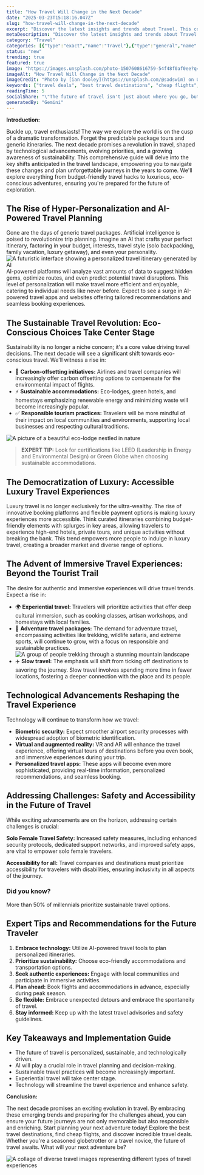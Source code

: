 ```yaml
---
title: "How Travel Will Change in the Next Decade"
date: "2025-03-23T15:18:16.047Z"
slug: "how-travel-will-change-in-the-next-decade"
excerpt: "Discover the latest insights and trends about Travel. This comprehensive guide covers everything you need to know about Travel in 2025."
metaDescription: "Discover the latest insights and trends about Travel. This comprehensive guide covers everything you need to know about Travel in 2025."
category: "Travel"
categories: [{"type":"exact","name":"Travel"},{"type":"general","name":"Logistics"},{"type":"medium","name":"Transportation"},{"type":"specific","name":"Flight Scheduling"},{"type":"niche","name":"Airline Revenue Management"}]
status: "new"
trending: true
featured: true
image: "https://images.unsplash.com/photo-1507608616759-54f48f0af0ee?q=85&w=1200&fit=max&fm=webp&auto=compress"
imageAlt: "How Travel Will Change in the Next Decade"
imageCredit: "Photo by [ian dooley](https://unsplash.com/@sadswim) on Unsplash"
keywords: ["travel deals", "best travel destinations", "cheap flights", "how to plan a trip", "travel tips for beginners", "luxury travel experiences", "sustainable travel guide", "family travel ideas", "adventure travel packages", "solo female travel safety"]
readingTime: 5
socialShare: "\"The future of travel isn't just about where you go, but how you get there – sustainably, authentically, and with the help of AI.\""
generatedBy: "Gemini"
---
```




**Introduction:**

Buckle up, travel enthusiasts! The way we explore the world is on the cusp of a dramatic transformation.  Forget the predictable package tours and generic itineraries. The next decade promises a revolution in travel, shaped by technological advancements, evolving priorities, and a growing awareness of sustainability. This comprehensive guide will delve into the key shifts anticipated in the travel landscape, empowering you to navigate these changes and plan unforgettable journeys in the years to come.  We'll explore everything from budget-friendly travel hacks to luxurious, eco-conscious adventures, ensuring you're prepared for the future of exploration.

## The Rise of Hyper-Personalization and AI-Powered Travel Planning

Gone are the days of generic travel packages.  Artificial intelligence is poised to revolutionize trip planning. Imagine an AI that crafts your perfect itinerary, factoring in your budget, interests, travel style (solo backpacking, family vacation, luxury getaway), and even your personality. ![A futuristic interface showing a personalized travel itinerary generated by AI](https://images.unsplash.com/photo-1707343848552-893e05dba6ac?q=85&w=1200&fit=max&fm=webp&auto=compress) AI-powered platforms will analyze vast amounts of data to suggest hidden gems, optimize routes, and even predict potential travel disruptions.  This level of personalization will make travel more efficient and enjoyable, catering to individual needs like never before.  Expect to see a surge in AI-powered travel apps and websites offering tailored recommendations and seamless booking experiences.

## The Sustainable Travel Revolution: Eco-Conscious Choices Take Center Stage

Sustainability is no longer a niche concern; it's a core value driving travel decisions.  The next decade will see a significant shift towards eco-conscious travel.  We'll witness a rise in:

* 🔑 **Carbon-offsetting initiatives:**  Airlines and travel companies will increasingly offer carbon offsetting options to compensate for the environmental impact of flights.
* ⚡ **Sustainable accommodations:**  Eco-lodges, green hotels, and homestays emphasizing renewable energy and minimizing waste will become increasingly popular.
* ✅ **Responsible tourism practices:**  Travelers will be more mindful of their impact on local communities and environments, supporting local businesses and respecting cultural traditions.

![A picture of a beautiful eco-lodge nestled in nature](https://images.unsplash.com/photo-1500835556837-99ac94a94552?q=85&w=1200&fit=max&fm=webp&auto=compress)

> **EXPERT TIP:**  Look for certifications like LEED (Leadership in Energy and Environmental Design) or Green Globe when choosing sustainable accommodations.

## The Democratization of Luxury: Accessible Luxury Travel Experiences

Luxury travel is no longer exclusively for the ultra-wealthy.  The rise of innovative booking platforms and flexible payment options is making luxury experiences more accessible.  Think curated itineraries combining budget-friendly elements with splurges in key areas, allowing travelers to experience high-end hotels, private tours, and unique activities without breaking the bank.  This trend empowers more people to indulge in luxury travel, creating a broader market and diverse range of options.

## The Advent of Immersive Travel Experiences: Beyond the Tourist Trail

The desire for authentic and immersive experiences will drive travel trends.  Expect a rise in:

* 🌍 **Experiential travel:**  Travelers will prioritize activities that offer deep cultural immersion, such as cooking classes, artisan workshops, and homestays with local families.
* 🚀 **Adventure travel packages:**  The demand for adventure travel, encompassing activities like trekking, wildlife safaris, and extreme sports, will continue to grow, with a focus on responsible and sustainable practices. ![A group of people trekking through a stunning mountain landscape](https://images.unsplash.com/photo-1476514525535-07fb3b4ae5f1?q=85&w=1200&fit=max&fm=webp&auto=compress)
* ✈️ **Slow travel:**  The emphasis will shift from ticking off destinations to savoring the journey.  Slow travel involves spending more time in fewer locations, fostering a deeper connection with the place and its people.

##  Technological Advancements Reshaping the Travel Experience

Technology will continue to transform how we travel:

* **Biometric security:**  Expect smoother airport security processes with widespread adoption of biometric identification.
* **Virtual and augmented reality:**  VR and AR will enhance the travel experience, offering virtual tours of destinations before you even book, and immersive experiences during your trip.
* **Personalized travel apps:**  These apps will become even more sophisticated, providing real-time information, personalized recommendations, and seamless booking.

##  Addressing Challenges: Safety and Accessibility in the Future of Travel

While exciting advancements are on the horizon, addressing certain challenges is crucial:

**Solo Female Travel Safety:**  Increased safety measures, including enhanced security protocols, dedicated support networks, and improved safety apps, are vital to empower solo female travelers.

**Accessibility for all:**  Travel companies and destinations must prioritize accessibility for travelers with disabilities, ensuring inclusivity in all aspects of the journey.

###  Did you know?

More than 50% of millennials prioritize sustainable travel options.

##  Expert Tips and Recommendations for the Future Traveler

1. **Embrace technology:**  Utilize AI-powered travel tools to plan personalized itineraries.
2. **Prioritize sustainability:**  Choose eco-friendly accommodations and transportation options.
3. **Seek authentic experiences:**  Engage with local communities and participate in immersive activities.
4. **Plan ahead:**  Book flights and accommodations in advance, especially during peak season.
5. **Be flexible:**  Embrace unexpected detours and embrace the spontaneity of travel.
6. **Stay informed:**  Keep up with the latest travel advisories and safety guidelines.

## Key Takeaways and Implementation Guide

* The future of travel is personalized, sustainable, and technologically driven.
* AI will play a crucial role in travel planning and decision-making.
* Sustainable travel practices will become increasingly important.
* Experiential travel will take center stage.
* Technology will streamline the travel experience and enhance safety.

**Conclusion:**

The next decade promises an exciting evolution in travel. By embracing these emerging trends and preparing for the challenges ahead, you can ensure your future journeys are not only memorable but also responsible and enriching.  Start planning your next adventure today!  Explore the best travel destinations, find cheap flights, and discover incredible travel deals.  Whether you're a seasoned globetrotter or a travel novice, the future of travel awaits.  What will your next adventure be?

![A collage of diverse travel images representing different types of travel experiences](https://images.unsplash.com/photo-1469854523086-cc02fe5d8800?q=85&w=1200&fit=max&fm=webp&auto=compress)

